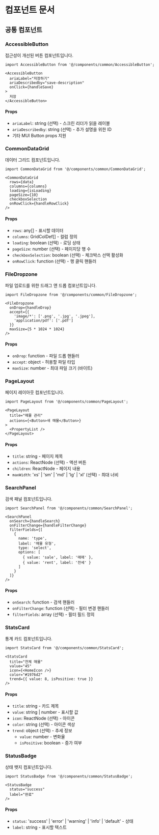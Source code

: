 # 컴포넌트 문서

## 공통 컴포넌트

### AccessibleButton
접근성이 개선된 버튼 컴포넌트입니다.

```tsx
import AccessibleButton from '@/components/common/AccessibleButton';

<AccessibleButton
  ariaLabel="저장하기"
  ariaDescribedby="save-description"
  onClick={handleSave}
>
  저장
</AccessibleButton>
```

#### Props
- `ariaLabel`: string (선택) - 스크린 리더가 읽을 레이블
- `ariaDescribedby`: string (선택) - 추가 설명을 위한 ID
- 기타 MUI Button props 지원

### CommonDataGrid
데이터 그리드 컴포넌트입니다.

```tsx
import CommonDataGrid from '@/components/common/CommonDataGrid';

<CommonDataGrid
  rows={data}
  columns={columns}
  loading={isLoading}
  pageSize={10}
  checkboxSelection
  onRowClick={handleRowClick}
/>
```

#### Props
- `rows`: any[] - 표시할 데이터
- `columns`: GridColDef[] - 컬럼 정의
- `loading`: boolean (선택) - 로딩 상태
- `pageSize`: number (선택) - 페이지당 행 수
- `checkboxSelection`: boolean (선택) - 체크박스 선택 활성화
- `onRowClick`: function (선택) - 행 클릭 핸들러

### FileDropzone
파일 업로드를 위한 드래그 앤 드롭 컴포넌트입니다.

```tsx
import FileDropzone from '@/components/common/FileDropzone';

<FileDropzone
  onDrop={handleDrop}
  accept={{
    'image/*': ['.png', '.jpg', '.jpeg'],
    'application/pdf': ['.pdf']
  }}
  maxSize={5 * 1024 * 1024}
/>
```

#### Props
- `onDrop`: function - 파일 드롭 핸들러
- `accept`: object - 허용할 파일 타입
- `maxSize`: number - 최대 파일 크기 (바이트)

### PageLayout
페이지 레이아웃 컴포넌트입니다.

```tsx
import PageLayout from '@/components/common/PageLayout';

<PageLayout
  title="매물 관리"
  actions={<Button>새 매물</Button>}
>
  <PropertyList />
</PageLayout>
```

#### Props
- `title`: string - 페이지 제목
- `actions`: ReactNode (선택) - 액션 버튼
- `children`: ReactNode - 페이지 내용
- `maxWidth`: 'xs' | 'sm' | 'md' | 'lg' | 'xl' (선택) - 최대 너비

### SearchPanel
검색 패널 컴포넌트입니다.

```tsx
import SearchPanel from '@/components/common/SearchPanel';

<SearchPanel
  onSearch={handleSearch}
  onFilterChange={handleFilterChange}
  filterFields={[
    {
      name: 'type',
      label: '매물 유형',
      type: 'select',
      options: [
        { value: 'sale', label: '매매' },
        { value: 'rent', label: '전세' }
      ]
    }
  ]}
/>
```

#### Props
- `onSearch`: function - 검색 핸들러
- `onFilterChange`: function (선택) - 필터 변경 핸들러
- `filterFields`: array (선택) - 필터 필드 정의

### StatsCard
통계 카드 컴포넌트입니다.

```tsx
import StatsCard from '@/components/common/StatsCard';

<StatsCard
  title="전체 매물"
  value="45"
  icon={<HomeIcon />}
  color="#1976d2"
  trend={{ value: 8, isPositive: true }}
/>
```

#### Props
- `title`: string - 카드 제목
- `value`: string | number - 표시할 값
- `icon`: ReactNode (선택) - 아이콘
- `color`: string (선택) - 아이콘 색상
- `trend`: object (선택) - 추세 정보
  - `value`: number - 변화율
  - `isPositive`: boolean - 증가 여부

### StatusBadge
상태 뱃지 컴포넌트입니다.

```tsx
import StatusBadge from '@/components/common/StatusBadge';

<StatusBadge
  status="success"
  label="완료"
/>
```

#### Props
- `status`: 'success' | 'error' | 'warning' | 'info' | 'default' - 상태
- `label`: string - 표시할 텍스트 